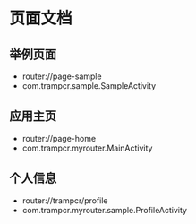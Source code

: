 # 页面文档

## 举例页面
- router://page-sample
- com.trampcr.sample.SampleActivity

## 应用主页
- router://page-home
- com.trampcr.myrouter.MainActivity

## 个人信息
- router://trampcr/profile
- com.trampcr.myrouter.sample.ProfileActivity

